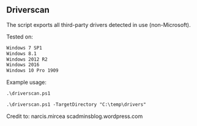 ## Driverscan

The script exports all third-party drivers detected in use (non-Microsoft).

Tested on:
```markdown
Windows 7 SP1
Windows 8.1
Windows 2012 R2
Windows 2016
Windows 10 Pro 1909
```

Example usage:
```markdown
.\driverscan.ps1

.\driverscan.ps1 -TargetDirectory "C:\temp\drivers"
```

Credit to: narcis.mircea
scadminsblog.wordpress.com
